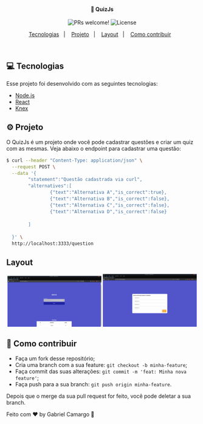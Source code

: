 <h4 align="center">
  🚀 QuizJs
</h4>

<p align="center">
 <img src="https://img.shields.io/static/v1?label=PRs&message=welcome&color=7159c1&labelColor=000000" alt="PRs welcome!" />

  <img alt="License" src="https://img.shields.io/static/v1?label=license&message=MIT&color=7159c1&labelColor=000000">
</p>

<p align="center">
  <a href="#computer-tecnologias">Tecnologias</a>&nbsp;&nbsp;&nbsp;|&nbsp;&nbsp;&nbsp;
  <a href="#gear-projeto">Projeto</a>&nbsp;&nbsp;&nbsp;|&nbsp;&nbsp;&nbsp;
  <a href="#layout">Layout</a>&nbsp;&nbsp;&nbsp;|&nbsp;&nbsp;&nbsp;
  <a href="#thinking-como-contribuir">Como contribuir</a>&nbsp;&nbsp;&nbsp;
</p>

<br>



## :computer: Tecnologias

Esse projeto foi desenvolvido com as seguintes tecnologias:

- [Node.js](https://nodejs.org/en/)
- [React](https://reactjs.org)
- [Knex](https://expo.io/)

## :gear: Projeto
O QuizJs é um projeto onde você pode cadastrar questões e criar um quiz com as mesmas. Veja abaixo o endpoint para cadastrar uma questão:
```bash
$ curl --header "Content-Type: application/json" \
  --request POST \
  --data '{       
        "statement":"Questão cadastrada via curl",            
        "alternatives":[
                {"text":"Alternativa A","is_correct":true},
                {"text":"Alternativa B","is_correct":false},
                {"text":"Alternativa C","is_correct":false},
                {"text":"Alternativa D","is_correct":false} 

        ]       
         
  }' \    
  http://localhost:3333/question


```

## Layout

<p align="center">
  <img alt="BeTheHero" src=".github/welcome-page.png" width="49%">
  <img alt="BeTheHero" src=".github/game.png" width="49%">
</p>

## :thinking: Como contribuir

- Faça um fork desse repositório;
- Cria uma branch com a sua feature: `git checkout -b minha-feature`;
- Faça commit das suas alterações: `git commit -m 'feat: Minha nova feature'`;
- Faça push para a sua branch: `git push origin minha-feature`.

Depois que o merge da sua pull request for feito, você pode deletar a sua branch.



Feito com ♥ by Gabriel Camargo :wave:
